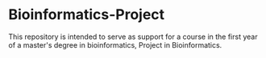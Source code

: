 # Bioinformatics-Project
This repository is intended to serve as support for a course in the first year of a master's degree in bioinformatics, Project in Bioinformatics.
